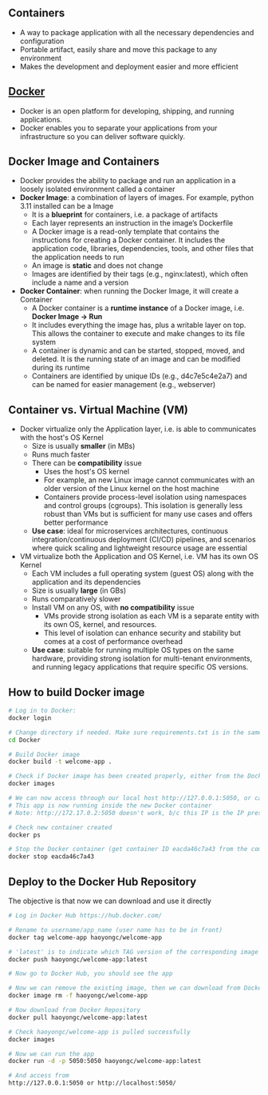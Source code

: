 ## Containers

- A way to package application with all the necessary dependencies and configuration
- Portable artifact, easily share and move this package to any environment
- Makes the development and deployment easier and more efficient



## [Docker](https://docs.docker.com/guides/docker-overview/)
- Docker is an open platform for developing, shipping, and running applications. 
- Docker enables you to separate your applications from your infrastructure so you can deliver software quickly.


## Docker Image and Containers
- Docker provides the ability to package and run an application in a loosely isolated environment called a container
- __Docker Image__: a combination of layers of images. For example, python 3.11 installed can be a Image
    - It is a __blueprint__ for containers, i.e. a package of artifacts
    - Each layer represents an instruction in the image’s Dockerfile
    - A Docker image is a read-only template that contains the instructions for creating a Docker container. It includes the application code, libraries, dependencies, tools, and other files that the application needs to run
    - An image is __static__ and does not change
    - Images are identified by their tags (e.g., nginx:latest), which often include a name and a version
- __Docker Container__: when running the Docker Image, it will create a Container
    - A Docker container is a __runtime instance__ of a Docker image, i.e. __Docker Image -> Run__
    - It includes everything the image has, plus a writable layer on top. This allows the container to execute and make changes to its file system
    - A container is dynamic and can be started, stopped, moved, and deleted. It is the running state of an image and can be modified during its runtime
    - Containers are identified by unique IDs (e.g., d4c7e5c4e2a7) and can be named for easier management (e.g., webserver)


## Container vs. Virtual Machine (VM)
- Docker virtualize only the Application layer, i.e. is able to communicates with the host's OS Kernel
    - Size is usually __smaller__ (in MBs)
    - Runs much faster
    - There can be __compatibility__ issue
        - Uses the host's OS kernel
        - For example, an new Linux image cannot communicates with an older version of the Linux kernel on the host machine
        - Containers provide process-level isolation using namespaces and control groups (cgroups). This isolation is generally less robust than VMs but is sufficient for many use cases and offers better performance
    - __Use case__: ideal for microservices architectures, continuous integration/continuous deployment (CI/CD) pipelines, and scenarios where quick scaling and lightweight resource usage are essential
- VM virtualize both the Application and OS Kernel, i.e. VM has its own OS Kernel
    - Each VM includes a full operating system (guest OS) along with the application and its dependencies
    - Size is usually __large__ (in GBs)
    - Runs comparatively slower
    - Install VM on any OS, with __no compatibility__ issue
        - VMs provide strong isolation as each VM is a separate entity with its own OS, kernel, and resources. 
        - This level of isolation can enhance security and stability but comes at a cost of performance overhead
    - __Use case__: suitable for running multiple OS types on the same hardware, providing strong isolation for multi-tenant environments, and running legacy applications that require specific OS versions.

## How to build Docker image

```bash
# Log in to Docker: 
docker login

# Change directory if needed. Make sure requirements.txt is in the same directory
cd Docker

# Build Docker image
docker build -t welcome-app .

# Check if Docker image has been created properly, either from the Docker Desktop app, or using the code below
docker images

# We can now access through our local host http://127.0.0.1:5050, or can do http://localhost:5050/
# This app is now running inside the new Docker container
# Note: http://172.17.0.2:5050 doesn't work, b/c this IP is the IP presented inside the container

# Check new container created
docker ps

# Stop the Docker container (get container ID eacda46c7a43 from the command above)
docker stop eacda46c7a43

```

## Deploy to the Docker Hub Repository
The objective is that now we can download and use it directly

```bash
# Log in Docker Hub https://hub.docker.com/

# Rename to username/app_name (user name has to be in front)
docker tag welcome-app haoyongc/welcome-app

# 'latest' is to indicate which TAG version of the corresponding image to use, as there can be multiple TAGs for one image
docker push haoyongc/welcome-app:latest

# Now go to Docker Hub, you should see the app

# Now we can remove the existing image, then we can download from Docker Repository
docker image rm -f haoyongc/welcome-app

# Now download from Docker Repository
docker pull haoyongc/welcome-app:latest

# Check haoyongc/welcome-app is pulled successfully
docker images

# Now we can run the app
docker run -d -p 5050:5050 haoyongc/welcome-app:latest

# And access from 
http://127.0.0.1:5050 or http://localhost:5050/